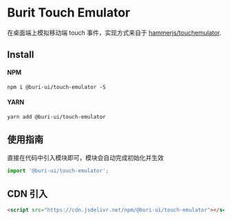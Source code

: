 # Burit Touch Emulator

在桌面端上模拟移动端 touch 事件，实现方式来自于 [hammerjs/touchemulator](https://github.com/hammerjs/touchemulator).

## Install

#### NPM

```shell
npm i @buri-ui/touch-emulator -S
```

#### YARN

```shell
yarn add @buri-ui/touch-emulator
```

## 使用指南

直接在代码中引入模块即可，模块会自动完成初始化并生效

```js
import '@buri-ui/touch-emulator';
```

## CDN 引入

```html
<script src="https://cdn.jsdelivr.net/npm/@buri-ui/touch-emulator"></script>
```
